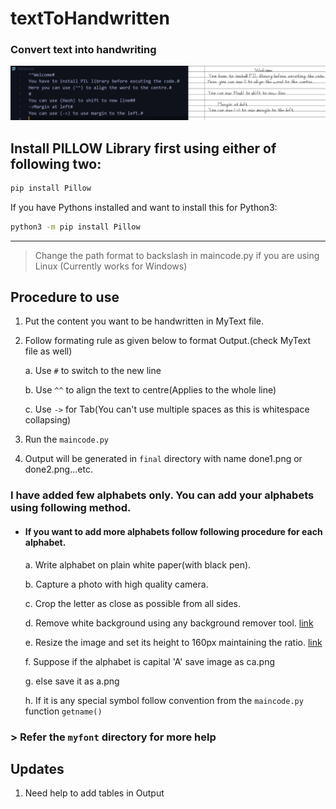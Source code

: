 # textToHandwritten

### Convert text into handwriting 

![](textToWord.jpg)

## Install PILLOW Library first using either of following two:

```bash
pip install Pillow
```
If you have Pythons installed and want to install this for Python3:
```bash
python3 -m pip install Pillow
```
---
> Change the path format to backslash in maincode.py if you are using Linux (Currently works for Windows)
## Procedure to use 
1. Put the content you want to be handwritten in MyText file.

2. Follow formating  rule as given below to format Output.(check MyText file as well)

    a. Use `#` to switch to the new line
    
    b. Use `^^` to align the text to centre(Applies to the whole line)
    
    c. Use `->` for Tab(You can't use multiple spaces as this is whitespace collapsing)

3. Run the `maincode.py`

4. Output will be generated in `final` directory with name done1.png or done2.png...etc.

### I have added few alphabets only. You can add your alphabets using following method.

* ####  If you want to add more alphabets follow following procedure for each alphabet.

   a. Write alphabet on plain white paper(with black pen). 
   
   b. Capture a photo with high quality camera.

   c. Crop the letter as close as possible from all sides.

   d. Remove white background using any background remover tool. [link](https://onlinepngtools.com/create-transparent-png)

   e. Resize the image and set its height to 160px maintaining the ratio. [link](https://play.google.com/store/apps/details?id=com.vinson.shrinker&hl=en_IN&gl=US)

   f. Suppose if the alphabet is capital 'A' save image as ca.png 

   g. else save it as a.png

   h. If it is any special symbol follow convention from the `maincode.py` function `getname()`

        
### > Refer the `myfont` directory for more help

## Updates

1. Need help to add tables in Output
